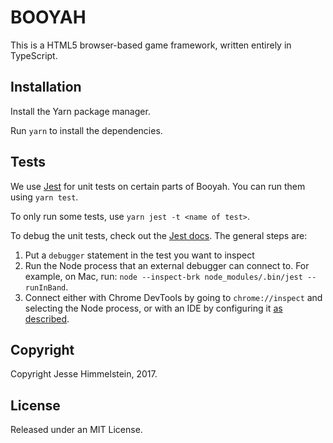 # BOOYAH

This is a HTML5 browser-based game framework, written entirely in TypeScript.

## Installation

Install the Yarn package manager.

Run `yarn` to install the dependencies.

## Tests

We use [Jest](https://jestjs.io/) for unit tests on certain parts of Booyah. You can run them using `yarn test`.

To only run some tests, use `yarn jest -t <name of test>`.

To debug the unit tests, check out the [Jest docs](https://jestjs.io/docs/en/troubleshooting). The general steps are:

1. Put a `debugger` statement in the test you want to inspect
2. Run the Node process that an external debugger can connect to. For example, on Mac, run: `node --inspect-brk node_modules/.bin/jest --runInBand`.
3. Connect either with Chrome DevTools by going to `chrome://inspect` and selecting the Node process, or with an IDE by configuring it [as described](https://jestjs.io/docs/troubleshooting).

## Copyright

Copyright Jesse Himmelstein, 2017.

## License

Released under an MIT License.
